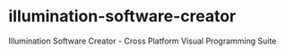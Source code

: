 illumination-software-creator
=============================

Illumination Software Creator - Cross Platform Visual Programming Suite